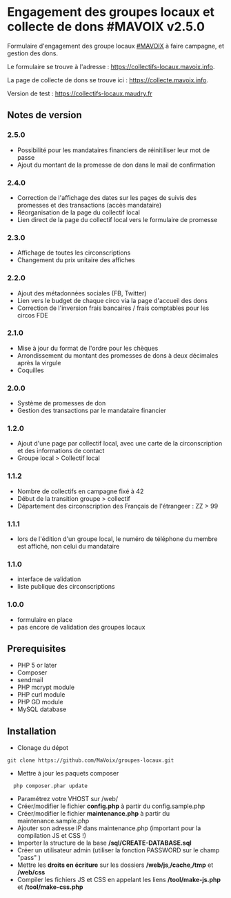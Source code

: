 # Engagement des groupes locaux et collecte de dons #MAVOIX v2.5.0

Formulaire d'engagement des groupe locaux [#MAVOIX](https://mavoix.info) à faire campagne, et gestion des dons.

Le formulaire se trouve à l'adresse : https://collectifs-locaux.mavoix.info.

La page de collecte de dons se trouve ici : https://collecte.mavoix.info.

Version de test : https://collectifs-locaux.maudry.fr


## Notes de version

### 2.5.0

- Possibilité pour les mandataires financiers de réinitiliser leur mot de passe
- Ajout du montant de la promesse de don dans le mail de confirmation

### 2.4.0

- Correction de l'affichage des dates sur les pages de suivis des promesses et des transactions (accès mandataire)
- Réorganisation de la page du collectif local
- Lien direct de la page du collectif local vers le formulaire de promesse

### 2.3.0

- Affichage de toutes les circonscriptions
- Changement du prix unitaire des affiches

### 2.2.0

- Ajout des métadonnées sociales (FB, Twitter)
- Lien vers le budget de chaque circo via la page d'accueil des dons
- Correction de l'inversion frais bancaires / frais comptables pour les circos FDE

### 2.1.0

- Mise à jour du format de l'ordre pour les chèques
- Arrondissement du montant des promesses de dons à deux décimales après la virgule
- Coquilles

### 2.0.0

- Système de promesses de don
- Gestion des transactions par le mandataire financier

### 1.2.0

- Ajout d'une page par collectif local, avec une carte de la circonscription et des informations de contact
- Groupe local > Collectif local

### 1.1.2

- Nombre de collectifs en campagne fixé à 42
- Début de la transition groupe > collectif
- Département des circonscription des Français de l'étrangeer : ZZ > 99

### 1.1.1

- lors de l'édition d'un groupe local, le numéro de téléphone du membre est affiché, non celui du mandataire

### 1.1.0

- interface de validation
- liste publique des circonscriptions

### 1.0.0

- formulaire en place
- pas encore de validation des groupes locaux

## Prerequisites

- PHP 5 or later
- Composer
- sendmail
- PHP mcrypt module
- PHP curl module
- PHP GD module
- MySQL database

## Installation

- Clonage du dépot
```
git clone https://github.com/MaVoix/groupes-locaux.git
```
- Mettre à jour les paquets composer
```
  php composer.phar update
```
- Paramétrez votre VHOST sur /web/
- Créer/modifier le fichier **config.php** à partir du config.sample.php
- Créer/modifier le fichier **maintenance.php** à partir du maintenance.sample.php
- Ajouter son adresse IP dans maintenance.php (important pour la compilation JS et CSS !)
- Importer la structure de la base **/sql/CREATE-DATABASE.sql**
- Créer un utilisateur admin (utiliser la fonction PASSWORD  sur le champ "pass" )
- Mettre les **droits en écriture** sur les dossiers **/web/js**,**/cache**,**/tmp** et **/web/css**
- Compiler les fichiers JS et CSS en appelant les liens **/tool/make-js.php** et **/tool/make-css.php**
